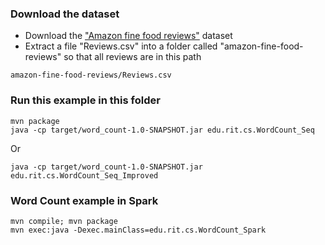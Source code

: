 ### Download the dataset
* Download the ["Amazon fine food reviews"](https://www.kaggle.com/snap/amazon-fine-food-reviews/downloads/amazon-fine-food-reviews.zip/2) dataset
* Extract a file "Reviews.csv" into a folder called "amazon-fine-food-reviews" so that all reviews are in this path 
```
amazon-fine-food-reviews/Reviews.csv
``` 

### Run this example in this folder
```
mvn package
java -cp target/word_count-1.0-SNAPSHOT.jar edu.rit.cs.WordCount_Seq
```

Or
```
java -cp target/word_count-1.0-SNAPSHOT.jar edu.rit.cs.WordCount_Seq_Improved
```


### Word Count example in Spark
```
mvn compile; mvn package
mvn exec:java -Dexec.mainClass=edu.rit.cs.WordCount_Spark
```